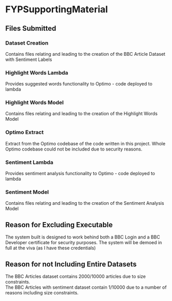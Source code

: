 # FYPSupportingMaterial
## Files Submitted
### Dataset Creation 
Contains files relating and leading to the creation of the BBC Article Dataset with Sentiment Labels

### Highlight Words Lambda
Provides suggested words functionality to Optimo - code deployed to lambda

### Highlight Words Model 
Contains files relating and leading to the creation of the Highlight Words Model

### Optimo Extract
Extract from the Optimo codebase of the code written in this project.
Whole Optimo codebase could not be included due to security reasons.

### Sentiment Lambda
Provides sentiment analysis functionality to Optimo - code deployed to lambda

### Sentiment Model 
Contains files relating and leading to the creation of the Sentiment Analysis Model

## Reason for Excluding Executable
The system built is designed to work behind both a BBC Login and a BBC Developer certificate for security purposes.
The system will be demoed in full at the viva (as I have these credentials)

## Reason for not Including Entire Datasets
The BBC Articles dataset contains 2000/10000 articles due to size constraints. <br>
The BBC Articles with sentiment dataset contain 1/10000 due to a number of reasons including size constraints.
